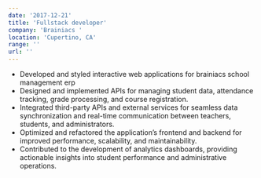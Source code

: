 ```yaml
---
date: '2017-12-21'
title: 'Fullstack developer'
company: 'Brainiacs '
location: 'Cupertino, CA'
range: ''
url: ''
---
```


- Developed and styled interactive web applications for brainiacs school management erp
- Designed and implemented APIs for managing student data, attendance tracking, grade
  processing, and course registration.
- Integrated third-party APIs and external services for seamless data synchronization and real-time
  communication between teachers, students, and administrators.
- Optimized and refactored the application’s frontend and backend for improved performance,
  scalability, and maintainability.
- Contributed to the development of analytics dashboards, providing actionable insights into student
  performance and administrative operations.
